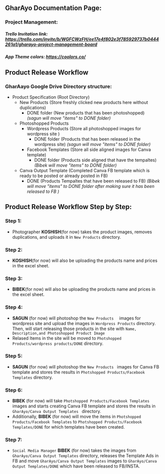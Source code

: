 ## GharAyo Documentation Page: 

### Project Management: 

##### Trello Invitation link: https://trello.com/invite/b/WGFCWzFH/ee17e4f802e3f785929737b0444261a1/gharayo-project-management-board

##### App Theme colors: https://coolors.co/



## Product Release Workflow 

### GharAayo Google Drive Directory structure: 
- Product Specification (Root Directory)
	- New Products (Store freshly clicked new products here without duplications)
		- DONE folder (New products that has been photoshopped) *(sagun will move "items" to DONE folder)* 
	- Photoshopped Products
		- Wordpress Products (Store all photoshopped images for wordpress site )
			- DONE folder (Products that has been released in the wordpress site) *(sagun will move "items" to DONE folder)*
		- Facebook Templates (Store all side aligned images for Canva template)
			- DONE folder (Products side aligned that have the tempaltes) *(Bibek will move "items" to DONE folder)*
	- Canva Output Template (Completed Canva FB template which is ready to be posted or already posted in FB)
		- DONE (Products Tempaltes that have been released to FB) *(Bibek will move "items" to DONE folder after making sure it has been released to FB )*

## Product Release Workflow Step by Step: 
### Step 1: 
- Photographer **KOSHISH**(for now) takes the product images, removes duplications, and uploads it in `New Products` directory.

### Step 2: 
-  **KOSHISH**(for now) will also be uploading the products name and prices in the excel sheet. 

### Step 3:  
- **BIBEK**(for now) will also be uploading the products name and prices in the excel sheet. 

### Step 4: 
- **SAGUN** (for now) will photoshop the `New Products	` images for wordpress site and upload the images in `Wordpress Products` directory. Then, will start releasing those products in the site with `Name, Description,and Photoshopped Product Image`
- Relased Items in the site will be moved to `Photshopped Products/wordpress products/DONE` directory. 

### Step 5: 
- **SAGUN** (for now) will  photoshop the `New Products	` images for Canva FB template and stores the results in  `Photshopped Products/Facebook Templates` directory. 

### Step 6: 
- **BIBEK** (for now) will  take `Photshopped Products/Facebook Templates` images and starts creating Canva FB template and stores the results in  `GharAyo/Canva Output Templates ` directory. 
- Additionally, **BIBEK** (for now) will move the items in `Photshopped Products/Facebook Templates`  to `Photshopped Products/Facebook Templates/DONE` for which templates have been created. 

### Step 7: 
- `Social Media Manager` **BIBEK** (for now)  takes the images from   `GharAyo/Canva Output Templates` directory, releases the Template Ads in FB and move   `GharAyo/Canva Output Templates` images to `GharAyo/Canva Output Templates/DONE`  which have been released to FB/INSTA.
 
